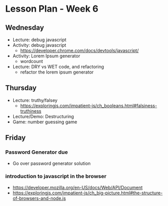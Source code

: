 # Lesson Plan - Week 6
## Wednesday
* Lecture: debug javascript
* Activity: debug javascript
  * https://developer.chrome.com/docs/devtools/javascript/
* Activity: Lorem Ipsum generator
  * wordcount
* Lecture: DRY vs WET code, and refactoring
  * refactor the lorem ipsum generator

## Thursday
* Lecture: truthy/falsey
  * https://exploringjs.com/impatient-js/ch_booleans.html#falsiness-truthiness
* Lecture/Demo: Destructuring
* Game: number guessing game

## Friday
### Password Generator due
* Go over password generator solution
### introduction to javascript in the browser
* https://developer.mozilla.org/en-US/docs/Web/API/Document
* https://exploringjs.com/impatient-js/ch_big-picture.html#the-structure-of-browsers-and-node.js